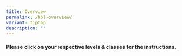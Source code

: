 ```yaml
---
title: Overview
permalink: /hbl-overview/
variant: tiptap
description: ""
---
```

<h4><strong>Please click on your respective levels &amp; classes for the instructions.</strong></h4>
<p></p>